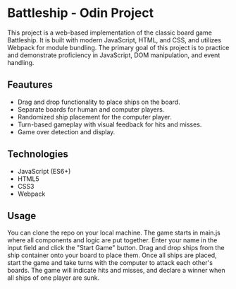 <h1>Battleship - Odin Project</h1>



This project is a web-based implementation of the classic board game Battleship.
It is built with modern JavaScript, HTML, and CSS, and utilizes Webpack for module bundling.
The primary goal of this project is to practice and demonstrate proficiency in JavaScript, 
DOM manipulation, and event handling.

<h2>Feautures</h2>
<ul>
  <li>Drag and drop functionality to place ships on the board.</li>
 <li>Separate boards for human and computer players.</li>
 <li>Randomized ship placement for the computer player.</li>
 <li>Turn-based gameplay with visual feedback for hits and misses.</li>
 <li>Game over detection and display.
 </li></ul>
 
<h2>Technologies</h2>
<ul>
 <li>JavaScript (ES6+)</li>
 <li>HTML5</li>
 <li>CSS3</li>
 <li>Webpack</li>
</ul>


<h2>Usage</h2>
You can clone the repo on your local machine. The game starts in main.js where all components and logic are put together.
Enter your name in the input field and click the "Start Game" button.
Drag and drop ships from the ship container onto your board to place them.
Once all ships are placed, start the game and take turns with the computer to attack each other's boards.
The game will indicate hits and misses, and declare a winner when all ships of one player are sunk.






